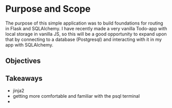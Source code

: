 # Purpose and Scope

The purpose of this simple application was to build foundations for routing in Flask and SQLAlchemy. I have recently made a very vanilla Todo-app with local storage in vanilla JS, so this will be a good opportunity to expand upon that by connecting to a database (Postgresql) and interacting with it in my app with SQLAlchemy.

## Objectives


## Takeaways

- jinja2
- getting more comfortable and familiar with the psql terminal
- 
